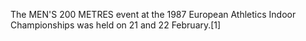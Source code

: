 The MEN'S 200 METRES event at the 1987 European Athletics Indoor Championships was held on 21 and 22 February.[1]
